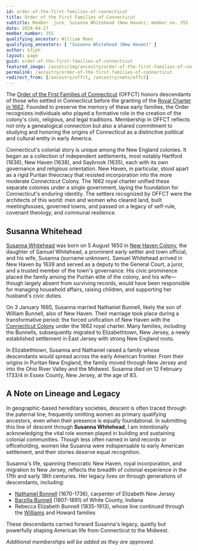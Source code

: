 ```yaml
---
id: order-of-the-first-families-of-connecticut
title: Order of the First Families of Connecticut
subtitle: Member _jure_ Susanna Whitehead (New Haven); member no. 355
date: 2024-04-27
member_number: 355
qualifying_ancestor: William Rees
qualifying_ancestors: [ "Susanna Whitehead (New Haven)" ]
author: k3jph
layout: page
guid: order-of-the-first-families-of-connecticut
featured_image: /assets/img/ancestry/order-of-the-first-families-of-connecticut.webp
permalink: /ancestry/order-of-the-first-families-of-connecticut
redirect_from: [/ancestry/offct, /ancestry/nehs/offct]
---
```


The [Order of the First Families of
Connecticut](https://newenglandsocieties.com/) (OFFCT) honors descendants of
those who settled in Connecticut before the granting of the [Royal Charter in
1662](https://avalon.law.yale.edu/17th_century/ct03.asp). Founded to preserve
the memory of these early families, the Order recognizes individuals who played
a formative role in the creation of the colony's civic, religious, and legal
traditions. Membership in OFFCT reflects not only a genealogical connection but
also a shared commitment to studying and honoring the origins of Connecticut as
a distinctive political and cultural entity in early America.

Connecticut's colonial story is unique among the New England colonies. It began
as a collection of independent settlements, most notably Hartford (1636), New
Haven (1638), and Saybrook (1635), each with its own governance and religious
orientation. New Haven, in particular, stood apart as a rigid Puritan theocracy
that resisted incorporation into the more moderate Connecticut Colony. The 1662
royal charter unified these separate colonies under a single government, laying
the foundation for Connecticut's enduring identity. The settlers recognized by
OFFCT were the architects of this world: men and women who cleared land, built
meetinghouses, governed towns, and passed on a legacy of self-rule, covenant
theology, and communal resilience.

## Susanna Whitehead

[Susanna Whitehead](https://www.wikitree.com/wiki/Whitehead-407) was born on 5
August 1650 in [New Haven
Colony](https://connecticuthistory.org/a-separate-place-the-new-haven-colony-1638-1665/),
the daughter of Samuel Whitehead, a prominent early settler and town official,
and his wife, Susanna (surname unknown). Samuel Whitehead arrived in New Haven
by 1639 and served as a deputy to the General Court, a juror, and a trusted
member of the town's governance. His civic prominence placed the family among
the Puritan elite of the colony, and his wife—though largely absent from
surviving records, would have been responsible for managing household affairs,
raising children, and supporting her husband's civic duties.

On 3 January 1665, Susanna married Nathaniel Bunnell, likely the son of William
Bunnell, also of New Haven. Their marriage took place during a transformative
period: the forced unification of New Haven with the [Connecticut
Colony](https://en.wikipedia.org/wiki/Connecticut_Colony) under the 1662 royal
charter. Many families, including the Bunnells, subsequently migrated to
Elizabethtown, New Jersey, a newly established settlement in East Jersey with
strong New England roots.

In Elizabethtown, Susanna and Nathaniel raised a family whose descendants would
spread across the early American frontier. From their origins in Puritan New
England, the family moved through New Jersey and into the Ohio River Valley and
the Midwest. Susanna died on 12 February 1733/4 in Essex County, New Jersey, at
the age of 83.

## A Note on Lineage and Legacy

In geographic-based hereditary societies, descent is often traced through the
paternal line, frequently omitting women as primary qualifying ancestors, even
when their presence is equally foundational. In submitting this line of descent
through **Susanna Whitehead**, I am intentionally acknowledging the vital role
women played in building and sustaining colonial communities. Though less often
named in land records or officeholding, women like Susanna were indispensable to
early American settlement, and their stories deserve equal recognition.

Susanna's life, spanning theocratic New Haven, royal incorporation, and migration
to New Jersey, reflects the breadth of colonial experience in the 17th and early
18th centuries. Her legacy lives on through generations of descendants,
including:

- [Nathaniel Bonnell](/ancestry/guild-of-colonial-artisans-and-tradesmen)
  (1670-1736), carpenter of Elizabeth New Jersey
- [Barzilla Bunnell](/ancestry/first-families-of-ohio) (1807-1891) of White
  County, Indiana
- Rebecca Elizabeth Bunnell (1835-1913), whose line continued through the
  [Williams](ancestry/national-society-descendants-of-american-railroad-workers)
  and Howard families

These descendants carried forward Susanna's legacy, quietly but powerfully
shaping American life from Connecticut to the Midwest.


*Additional memberships will be added as they are approved.*

